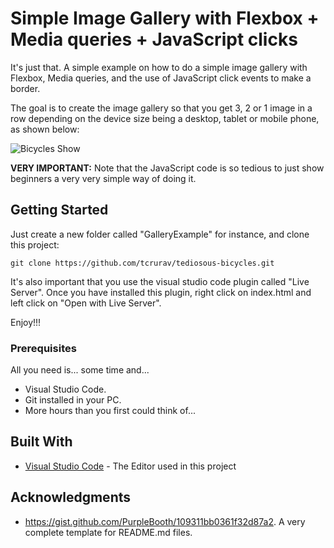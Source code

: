 # Simple Image Gallery with Flexbox + Media queries + JavaScript clicks

It's just that. A simple example on how to do a simple image gallery with Flexbox, Media queries, and the use of JavaScript click events to make a border.

The goal is to create the image gallery so that you get 3, 2 or 1 image in a row depending on the device size being a desktop, tablet or mobile phone, as shown below:

<!-- <video controls width="640" poster="docs/preview.png">
  <source src="docs/bicycles.mp4" type="video/mp4">
  <!-- opcional: mantén el .mov como fallback 
  <source src="docs/bicycles.mov" type="video/quicktime">
  Your browser doesn't support embedded video. 
</video> -->

![Bicycles Show](docs/bicycles.gif)

**VERY IMPORTANT:** Note that the JavaScript code is so tedious to just show beginners a very very simple way of doing it.

## Getting Started

Just create a new folder called "GalleryExample" for instance, and clone this project:

````
git clone https://github.com/tcrurav/tediosous-bicycles.git
````

It's also important that you use the visual studio code plugin called "Live Server". Once you have installed this plugin, right click on index.html and left click on "Open with Live Server".

Enjoy!!!


### Prerequisites

All you need is... some time and...
* Visual Studio Code.
* Git installed in your PC.
* More hours than you first could think of...

## Built With

* [Visual Studio Code](https://code.visualstudio.com/) - The Editor used in this project

## Acknowledgments

* https://gist.github.com/PurpleBooth/109311bb0361f32d87a2. A very complete template for README.md files.
